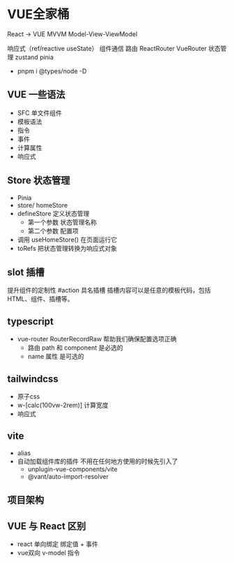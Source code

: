# VUE全家桶


React -> VUE  MVVM Model-View-ViewModel

响应式（ref/reactive    useState） 组件通信
路由 ReactRouter VueRouter
状态管理 zustand pinia

- pnpm i @types/node -D  
## VUE 一些语法

- SFC 单文件组件
- 模板语法
- 指令
- 事件
- 计算属性
- 响应式


## Store 状态管理
- Pinia
- store/
    homeStore
- defineStore 定义状态管理
    - 第一个参数 状态管理名称
    - 第二个参数 配置项
- 调用 useHomeStore() 在页面运行它
- toRefs 把状态管理转换为响应式对象

## slot 插槽
  提升组件的定制性 #action 具名插槽
  插槽内容可以是任意的模板代码，包括 HTML、组件、插槽等。
  


## typescript

- vue-router RouterRecordRaw  帮助我们确保配置选项正确
  - 路由 path 和 component 是必选的
  - name 属性 是可选的
  

## tailwindcss
- 原子css
- w-[calc(100vw-2rem)] 计算宽度
- 响应式

## vite
- alias
- 自动加载组件库的插件
  不用在任何地方使用的时候先引入了
    - unplugin-vue-components/vite
    - @vant/auto-import-resolver


## 项目架构



## VUE 与 React 区别
- react 单向绑定 绑定值 + 事件
- vue双向 v-model 指令